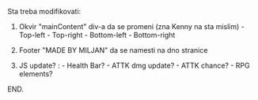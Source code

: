 Sta treba modifikovati:

1) Okvir "mainContent" div-a da se promeni (zna Kenny na sta mislim)
                         - Top-left
                         - Top-right
                         - Bottom-left
                         - Bottom-right 

2) Footer "MADE BY MILJAN" da se namesti na dno stranice

3) JS update? :
                        - Health Bar?
                        - ATTK dmg update?
                        - ATTK chance?
                        - RPG elements?


END.

